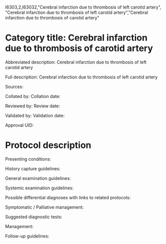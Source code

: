 I6303,2,I63032,"Cerebral infarction due to thrombosis of left carotid artery", "Cerebral infarction due to thrombosis of left carotid artery","Cerebral infarction due to thrombosis of carotid artery"
# Category title: Cerebral infarction due to thrombosis of carotid artery

Abbreviated description: Cerebral infarction due to thrombosis of left carotid artery

Full description: Cerebral infarction due to thrombosis of left carotid artery

Sources:

Collated by:
Collation date:

Reviewed by:
Review date:

Validated by:
Validation date:

Approval UID:

# Protocol description

Presenting conditions:

History capture guidelines:

General examination guidelines:

Systemic examination guidelines:

Possible differential diagnoses with links to related protocols:

Symptomatic / Palliative management:

Suggested diagnostic tests:

Management:

Follow-up guidelines:
